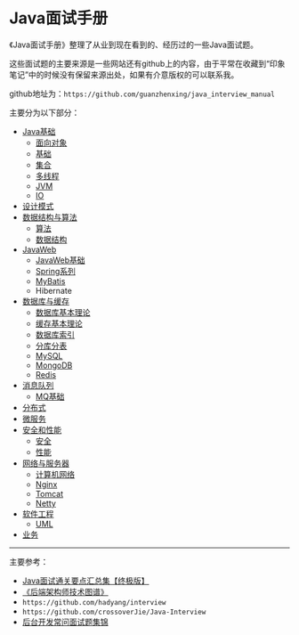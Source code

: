 # Java面试手册

《Java面试手册》整理了从业到现在看到的、经历过的一些Java面试题。

这些面试题的主要来源是一些网站还有github上的内容，由于平常在收藏到“印象笔记”中的时候没有保留来源出处，如果有介意版权的可以联系我。

github地址为：`https://github.com/guanzhenxing/java_interview_manual`

主要分为以下部分：

- [Java基础](./java-basic/index.md)
  - [面向对象](./java-basic/oop.md)
  - [基础](./java-basic/basic.md)
  - [集合](./java-basic/collections.md)
  - [多线程](./java-basic/multithread.md)
  - [JVM](./java-basic/jvm.md)
  - [IO](./java-basic/io.md)
- [设计模式](./design-pattern/index.md)
- [数据结构与算法](./data-structures-and-algorithms/index.md)
  - [算法](./data-structures-and-algorithms/algorithms.md)
  - [数据结构](./data-structures-and-algorithms/data-structures.md)
- [JavaWeb](./java-web/index.md)
  - [JavaWeb基础](./java-web/java-web-basic.md)
  - [Spring系列](./java-web/spring.md)
  - [MyBatis](./java-web/mybatis.md)
  - Hibernate
- [数据库与缓存](./db-cache/index.md)
  - [数据库基本理论](./db-cache/db_basic.md)
  - [缓存基本理论](./db-cache/cache_basic.md)
  - [数据库索引](./db-cacahe/db-index.md)
  - [分库分表](./db-cache/sharding.md)
  - [MySQL](./db-cache/mysql.md)
  - [MongoDB](./db-cache/mongodb.md)
  - [Redis](./db-cache/redis.md)
- [消息队列](./mq/index.md)
  - [MQ基础](./mq/basic.md)
- [分布式](./distributed/index.md)
- [微服务](./mic-service/index.md)
- [安全和性能](./security-performance/index.md)
  - [安全](./security-performance/security.md)
  - [性能](./security-performance/performance.md)
- [网络与服务器](./network-server/index.md)
  - [计算机网络](./network-server/network.md)
  - [Nginx](./network-server/nginx.md)
  - [Tomcat](./network-server/tomcat.md)
  - [Netty](./network-server/netty.md)
- [软件工程](./software_engineering/index.md)
  - [UML](./software_engineering-server/uml.md)
- [业务](./business/index.md)

---

主要参考：

- [Java面试通关要点汇总集【终极版】](http://blog.720ui.com/2018/java_interview_final/)
- [《后端架构师技术图谱》](https://github.com/xingshaocheng/architect-awesome)
- `https://github.com/hadyang/interview`
- `https://github.com/crossoverJie/Java-Interview`
- [后台开发常问面试题集锦](https://segmentfault.com/a/1190000012063898)